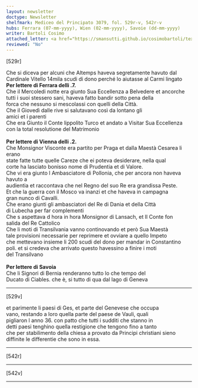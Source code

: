 ```yaml
---
layout: newsletter
doctype: Newsletter
shelfmark: Mediceo del Principato 3079, fol. 529r-v, 542r-v
hubs: Ferrara (07-mm-yyyy), Wien (02-mm-yyyy), Savoie (dd-mm-yyyy)
writer: Bartoli Cosimo
attached_letter: <a href="https://smansutti.github.io/cosimobartoli/texts/TBD/">TBD</a>
reviewed: "No"
---
```


[529r]  
  
  
Che si diceva per alcuni che Altemps haveva segretamente havuto dal  
Cardinale Vitello 14mila scudi di dono perché lo aiutasse al Carmi lingato  
<strong>Per lettere di Ferrara delli .7.</strong>  
Che il Mercoledi notte era giunto Sua Eccellenza a Belvedere et ancorche  
tutti i suoi stessero sani, haveva fatto bandir sotto pena della  
forca che nessuno si mescolassi con quelli della Città.  
Che il Giovedì dalle rive si salutavano così da lontano gli  
amici et i parenti  
Che era Giunto il Conte lippolito Turco et andato a Visitar Sua Eccellenza  
con la total resolutione del Matrimonio  
<br/><strong>Per lettere di Vienna delli .2.</strong>  
Che Monsignor Visconte era partito per Praga et dalla Maestà Cesarea li erano  
state fatte tutte quelle Careze che ei poteva desiderare, nella qual  
corte ha lasciato bonisso nome di Prudentia et di Valore.  
Che vi era giunto l Ambasciatore di Pollonia, che per ancora non haveva havuto a  
audientia et raccontava che nel Regno del suo Re era grandissa Peste.  
Et che la guerra con il Mosco va inanzi et che haveva in campagna  
gran nunco di Cavalli.  
Che erano giunti gli ambasciatori del Re di Dania et della Città  
di Lubecha per far complementi  
Che s aspettava d hora in hora Monsignor di Lansach, et Il Conte fon  
salida del Re Cattolico  
Che li moti di Transilvania vanno continovando et però Sua Maestà  
tale provisioni necessarie per reprimere et ovviare a quello Impeto  
che mettevano insieme li 200 scudi del dono per mandar in Constantino  
poli. et si credeva che arrivato questo havessino a finire i moti  
del Transilvano  
<br/><strong>Per lettere di Savoia</strong>  
Che li Signori di Bernia renderanno tutto lo che tempo del  
Ducato di Ciables. che è, si tutto di qua dal lago di Geneva  
  
---  

[529v]  
  
  
et parimente li paesi di Ges, et parte del Genevese che occupa  
vano, restando a loro quella parte del paese de Vauli, quali  
pigliaron l anno 36. con patto che tutti i sudditi che stanno in  
detti paesi tenghino quella restigione che tengono fino a tanto  
che per stabilimento della chiesa a provato da Principi christiani sieno  
diffinite le differentie che sono in essa.  
  
---  

[542r]  
  
  
  
---  

[542v]  
  
  
  
---  

